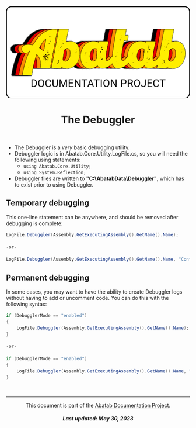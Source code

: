 <!--
  This documentation is incomplete.
-->

<div align="center">

  ![AbatabDocumentationProjectLogo](../../../../../.github/images/logo/docproj/AbatabDocumentationProjectLogo.png)

  <h1>
    The Debuggler
  </h1>

</div>

<br>

* The Debuggler is a *very* basic debugging utility.
* Debuggler logic is in Abatab.Core.Utility.LogFile.cs, so you will need the following using statements:
  * `using Abatab.Core.Utility;`
  * `using System.Reflection;`
* Debuggler files are written to **"C:\AbatabData\Debuggler\"**, which has to exist prior to using Debuggler.

## Temporary debugging

This one-line statement can be anywhere, and should be removed after debugging is complete:

```csharp
LogFile.Debuggler(Assembly.GetExecutingAssembly().GetName().Name);

-or-

LogFile.Debuggler(Assembly.GetExecutingAssembly().GetName().Name, "Content goes here");
```
## Permanent debugging

In some cases, you may want to have the ability to create Debuggler logs without having to add or uncomment code. You can do this with the following syntax:

```csharp
if (DebugglerMode == "enabled")
{
    LogFile.Debuggler(Assembly.GetExecutingAssembly().GetName().Name);
}

-or-

if (DebugglerMode == "enabled")
{
    LogFile.Debuggler(Assembly.GetExecutingAssembly().GetName().Name, "Content goes here");
}
```


<br>

***

<div align="center">

  This document is part of the [Abatab Documentation Project](../Abatab%20Documentation%20Project.md).

  <h5>
    Last updated: May 30, 2023
  </h5>

</div>